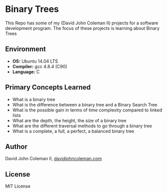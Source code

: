 # Binary Trees

This Repo has some of my (David John Coleman II) projects for a software development program.
The focus of these projects is learning about Binary Trees

## Environment

* __OS:__ Ubuntu 14.04 LTS
* __Compiler:__ gcc 4.8.4 (C90)
* __Language:__ C

## Primary Concepts Learned

* What is a binary tree
* What is the difference between a binary tree and a Binary Search Tree
* What is the possible gain in terms of time complexity compared to linked lists
* What are the depth, the height, the size of a binary tree
* What are the different traversal methods to go through a binary tree
* What is a complete, a full, a perfect, a balanced binary tree

## Author

David John Coleman II, [davidjohncoleman.com](http://www.davidjohncoleman.com/)

## License

MIT License
